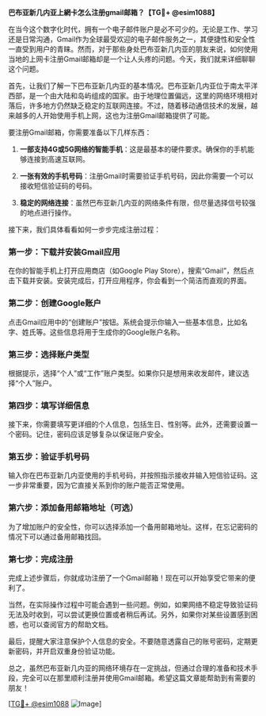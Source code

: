 **巴布亚新几内亚上網卡怎么注册gmail邮箱？【TG💪+ @esim1088】**

在当今这个数字化时代，拥有一个电子邮件账户是必不可少的。无论是工作、学习还是日常沟通，Gmail作为全球最受欢迎的电子邮件服务之一，其便捷性和安全性一直受到用户的青睐。然而，对于那些身处巴布亚新几内亚的朋友来说，如何使用当地的上网卡注册Gmail邮箱却是一个让人头疼的问题。今天，我们就来详细聊聊这个问题。

首先，让我们了解一下巴布亚新几内亚的基本情况。巴布亚新几内亚位于南太平洋西部，是一个由大陆和岛屿组成的国家。由于地理位置偏远，这里的网络环境相对落后，许多地方仍然缺乏稳定的互联网连接。不过，随着移动通信技术的发展，越来越多的人开始使用手机上网，这也为注册Gmail邮箱提供了可能。

要注册Gmail邮箱，你需要准备以下几样东西：

1. **一部支持4G或5G网络的智能手机**：这是最基本的硬件要求。确保你的手机能够连接到高速互联网。
   
2. **一张有效的手机号码**：注册Gmail时需要验证手机号码，因此你需要一个可以接收短信验证码的号码。

3. **稳定的网络连接**：虽然巴布亚新几内亚的网络条件有限，但尽量选择信号较强的地点进行操作。

接下来，我们具体看看如何一步步完成注册过程：

### 第一步：下载并安装Gmail应用

在你的智能手机上打开应用商店（如Google Play Store），搜索“Gmail”，然后点击下载并安装。安装完成后，打开应用程序，你会看到一个简洁而直观的界面。

### 第二步：创建Google账户

点击Gmail应用中的“创建账户”按钮。系统会提示你输入一些基本信息，比如名字、姓氏等。这些信息将用于生成你的Google账户名称。

### 第三步：选择账户类型

根据提示，选择“个人”或“工作”账户类型。如果你只是想用来收发邮件，建议选择“个人”账户。

### 第四步：填写详细信息

接下来，你需要填写更详细的个人信息，包括生日、性别等。此外，还需要设置一个密码。记住，密码应该足够复杂以保证账户安全。

### 第五步：验证手机号码

输入你在巴布亚新几内亚使用的手机号码，并按照指示接收并输入短信验证码。这一步非常重要，因为它直接关系到你的账户能否正常使用。

### 第六步：添加备用邮箱地址（可选）

为了增加账户的安全性，你可以选择添加一个备用邮箱地址。这样，在忘记密码的情况下可以通过备用邮箱找回。

### 第七步：完成注册

完成上述步骤后，你就成功注册了一个Gmail邮箱！现在可以开始享受它带来的便利了。

当然，在实际操作过程中可能会遇到一些问题。例如，如果网络不稳定导致验证码无法及时收到，可以尝试更换位置或者稍后再试。另外，如果你对某些设置感到困惑，也可以查阅官方的帮助文档。

最后，提醒大家注意保护个人信息的安全。不要随意透露自己的账号密码，定期更新密码，并开启双重身份验证功能。

总之，虽然巴布亚新几内亚的网络环境存在一定挑战，但通过合理的准备和技术手段，完全可以在那里顺利注册并使用Gmail邮箱。希望这篇文章能帮助到有需要的朋友！

[[TG💪+ @esim1088](https://t.me/s/esim1088) ![Image](https://i.postimg.cc/4NQfJmqS/Snipaste-2025-05-13-00-14-12.png)]